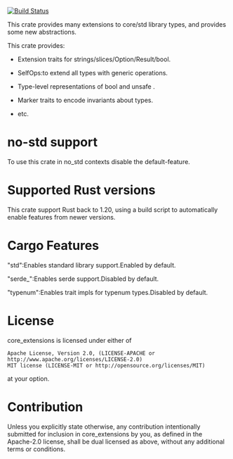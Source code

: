 [![Build Status](https://travis-ci.org/rodrimati1992/core_extensions.svg?branch=master)](https://travis-ci.org/rodrimati1992/core_extensions)

This crate provides many extensions to core/std library types,
and provides some new abstractions.

This crate provides:

- Extension traits for strings/slices/Option/Result/bool.

- SelfOps:to extend all types with generic operations.

- Type-level representations of bool and unsafe  .

- Marker traits to encode invariants about types.

- etc.


# no-std support

To use this crate in no_std contexts disable the default-feature.

# Supported Rust versions

This crate support Rust back to 1.20,
using a build script to automatically enable features from newer versions.

# Cargo Features

"std":Enables standard library support.Enabled by default.

"serde_":Enables serde support.Disabled by default.

"typenum":Enables trait impls for typenum types.Disabled by default.

# License

core_extensions is licensed under either of

    Apache License, Version 2.0, (LICENSE-APACHE or http://www.apache.org/licenses/LICENSE-2.0)
    MIT license (LICENSE-MIT or http://opensource.org/licenses/MIT)

at your option.

# Contribution

Unless you explicitly state otherwise, any contribution intentionally submitted for inclusion in core_extensions by you, as defined in the Apache-2.0 license, shall be dual licensed as above, without any additional terms or conditions.

